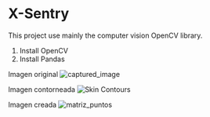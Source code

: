 # X-Sentry
This project use mainly the computer vision OpenCV library.

1. Install OpenCV
2. Install Pandas


Imagen original
![captured_image](https://github.com/user-attachments/assets/029ec86b-2260-4d84-bc15-e6a197ca4447)

Imagen contorneada
![Skin Contours](https://github.com/user-attachments/assets/f7e14fdd-7f86-46a2-9bf9-7521086026d0)

Imagen creada
![matriz_puntos](https://github.com/user-attachments/assets/52b6d050-101e-4f2f-96da-a4e4924caec5)

